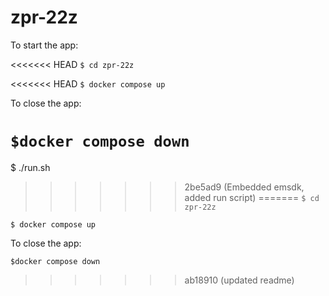 # zpr-22z

To start the app:

<<<<<<< HEAD
```$ cd zpr-22z```

<<<<<<< HEAD
```$ docker compose up```

To close the app:

```$docker compose down```
=======
$ ./run.sh
>>>>>>> 2be5ad9 (Embedded emsdk, added run script)
=======
`$ cd zpr-22z`

`$ docker compose up`

To close the app:

`$docker compose down`
>>>>>>> ab18910 (updated readme)
